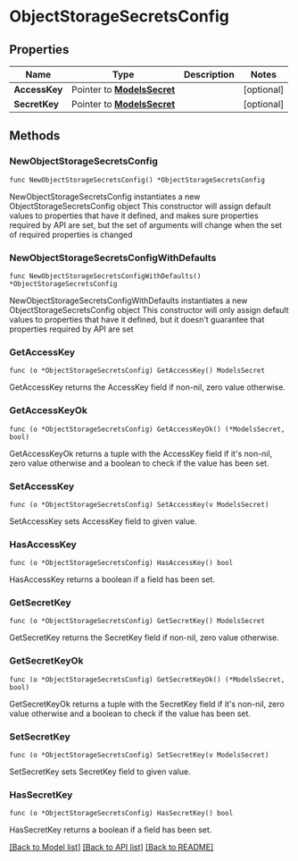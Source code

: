 # ObjectStorageSecretsConfig

## Properties

Name | Type | Description | Notes
------------ | ------------- | ------------- | -------------
**AccessKey** | Pointer to [**ModelsSecret**](ModelsSecret.md) |  | [optional] 
**SecretKey** | Pointer to [**ModelsSecret**](ModelsSecret.md) |  | [optional] 

## Methods

### NewObjectStorageSecretsConfig

`func NewObjectStorageSecretsConfig() *ObjectStorageSecretsConfig`

NewObjectStorageSecretsConfig instantiates a new ObjectStorageSecretsConfig object
This constructor will assign default values to properties that have it defined,
and makes sure properties required by API are set, but the set of arguments
will change when the set of required properties is changed

### NewObjectStorageSecretsConfigWithDefaults

`func NewObjectStorageSecretsConfigWithDefaults() *ObjectStorageSecretsConfig`

NewObjectStorageSecretsConfigWithDefaults instantiates a new ObjectStorageSecretsConfig object
This constructor will only assign default values to properties that have it defined,
but it doesn't guarantee that properties required by API are set

### GetAccessKey

`func (o *ObjectStorageSecretsConfig) GetAccessKey() ModelsSecret`

GetAccessKey returns the AccessKey field if non-nil, zero value otherwise.

### GetAccessKeyOk

`func (o *ObjectStorageSecretsConfig) GetAccessKeyOk() (*ModelsSecret, bool)`

GetAccessKeyOk returns a tuple with the AccessKey field if it's non-nil, zero value otherwise
and a boolean to check if the value has been set.

### SetAccessKey

`func (o *ObjectStorageSecretsConfig) SetAccessKey(v ModelsSecret)`

SetAccessKey sets AccessKey field to given value.

### HasAccessKey

`func (o *ObjectStorageSecretsConfig) HasAccessKey() bool`

HasAccessKey returns a boolean if a field has been set.

### GetSecretKey

`func (o *ObjectStorageSecretsConfig) GetSecretKey() ModelsSecret`

GetSecretKey returns the SecretKey field if non-nil, zero value otherwise.

### GetSecretKeyOk

`func (o *ObjectStorageSecretsConfig) GetSecretKeyOk() (*ModelsSecret, bool)`

GetSecretKeyOk returns a tuple with the SecretKey field if it's non-nil, zero value otherwise
and a boolean to check if the value has been set.

### SetSecretKey

`func (o *ObjectStorageSecretsConfig) SetSecretKey(v ModelsSecret)`

SetSecretKey sets SecretKey field to given value.

### HasSecretKey

`func (o *ObjectStorageSecretsConfig) HasSecretKey() bool`

HasSecretKey returns a boolean if a field has been set.


[[Back to Model list]](../README.md#documentation-for-models) [[Back to API list]](../README.md#documentation-for-api-endpoints) [[Back to README]](../README.md)



